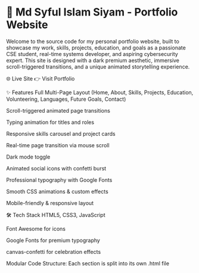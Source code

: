 # 💼 Md Syful Islam Siyam - Portfolio Website
Welcome to the source code for my personal portfolio website, built to showcase my work, skills, projects, education, and goals as a passionate CSE student, real-time systems developer, and aspiring cybersecurity expert.
This site is designed with a dark premium aesthetic, immersive scroll-triggered transitions, and a unique animated storytelling experience.

🌐 Live Site
👉 Visit Portfolio

✨ Features
Full Multi-Page Layout (Home, About, Skills, Projects, Education, Volunteering, Languages, Future Goals, Contact)

Scroll-triggered animated page transitions

Typing animation for titles and roles

Responsive skills carousel and project cards

Real-time page transition via mouse scroll

Dark mode toggle

Animated social icons with confetti burst

Professional typography with Google Fonts

Smooth CSS animations & custom effects

Mobile-friendly & responsive layout

🛠 Tech Stack
HTML5, CSS3, JavaScript

Font Awesome for icons

Google Fonts for premium typography

canvas-confetti for celebration effects

Modular Code Structure: Each section is split into its own .html file